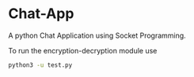 # Chat-App

A python Chat Application using Socket Programming.

To run the encryption-decryption module use

```bash
python3 -u test.py

```

